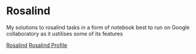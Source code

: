 # Rosalind
My solutions to rosalind tasks in a form of notebook best to run on Google collaboratory as it ustilises some of its features

[Rosalind](https://rosalind.info/problems/tree-view/)
[Rosalind Profile](https://rosalind.info/users/Pak88/)
